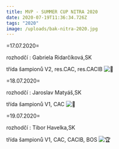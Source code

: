 ```yaml
---
title: MVP - SUMMER CUP NITRA 2020
date: 2020-07-19T11:36:34.726Z
tags: "2020"
image: /uploads/bak-nitra-2020.jpg
---
```

<!--StartFragment-->

\=17.07.2020=

rozhodčí : Gabriela Ridarčíková,SK

třída šampionů V2, res.CAC, res.CACIB ![🥈](https://static.xx.fbcdn.net/images/emoji.php/v9/t15/1/16/1f948.png)

\=18.07.2020=

rozhodčí : Jaroslav Matyáš,SK

třída šampionů V1, CAC ![🥇](https://static.xx.fbcdn.net/images/emoji.php/v9/t94/1/16/1f947.png)

\=19.07.2020=

rozhodčí : Tibor Havelka,SK

třída šampionů V1, CAC, CACIB, BOS ![🏆](https://static.xx.fbcdn.net/images/emoji.php/v9/tbe/1/16/1f3c6.png)

<!--EndFragment-->